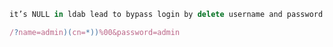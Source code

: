 ```jsx
it’s NULL in ldab lead to bypass login by delete username and password params
```

```jsx
/?name=admin)(cn=*))%00&password=admin
```

```jsx

```
